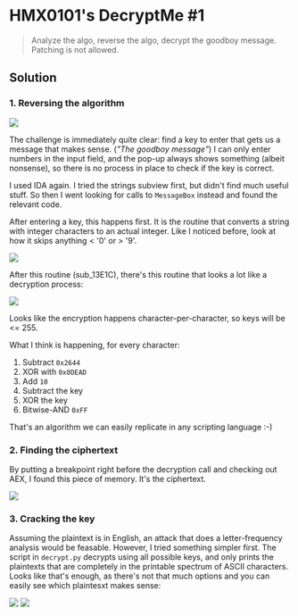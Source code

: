 # HMX0101's DecryptMe #1

>  Analyze the algo, reverse the algo, decrypt the goodboy message. Patching is not allowed.

*[](https://crackmes.one/crackme/5ab77f6133c5d40ad448c8dd)*

## Solution

### 1. Reversing the algorithm

![](https://i.imgur.com/Z03srHC.png)

The challenge is immediately quite clear: find a key to enter that gets us a message that makes sense. (*"The goodboy message"*) I can only enter numbers in the input field, and the pop-up always shows something (albeit nonsense), so there is no process in place to check if the key is correct.

I used IDA again. I tried the strings subview  first, but didn't find much useful stuff. So then I went looking for calls to `MessageBox` instead and found the relevant code.

After entering a key, this happens first. It is the routine that converts a string with integer characters to an actual integer. Like I noticed before, look at how it skips anything < '0' or > '9'.

![](https://i.imgur.com/wSFejJm.png)

After this routine (sub_13E1C), there's this routine that looks a lot like a decryption process:

![](https://i.imgur.com/sbMUQNc.png)

Looks like the encryption happens character-per-character, so keys will be <= 255.

What I think is happening, for every character:
1. Subtract `0x2644`
2. XOR with `0x0DEAD`
3. Add `10`
4. Subtract the key
5. XOR the key
6. Bitwise-AND `0xFF`

That's an algorithm we can easily replicate in any scripting language :-)


### 2. Finding the ciphertext

By putting a breakpoint right before the decryption call and checking out AEX, I found this piece of memory. It's the ciphertext.

![](https://i.imgur.com/Jrg7hUf.png)

### 3. Cracking the key

Assuming the plaintext is in English, an attack that does a letter-frequency analysis would be feasable. However, I tried something simpler first. The script in `decrypt.py` decrypts using all possible keys, and only prints the plaintexts that are completely in the printable spectrum of ASCII characters. Looks like that's enough, as there's not that much options and you can easily see which plaintesxt makes sense:

![](https://i.imgur.com/G5W0rE5.png)
![](https://i.imgur.com/vrvYgpP.png)

